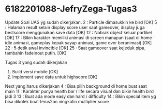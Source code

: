 # 6182201088-JefryZega-Tugas3

Update Soal UAS yg sudah dikerjakan:
2 : Particle dimasukkin ke bird [OK]
5 : Halaman result selain display score user saat gameover, display juga bestscore menggunakan save data [OK]
12 : Nabrak object keluar partikel [OK]
17 : Bikin karakter memiliki animasi di screen manapun (saat di home idle animasi, gameplay kepak sayap animasi, game over beranimasi) 	[OK]
22 : 5 detik awal invincible [OK]
25 : Saat gameover saat kejeduk pipa, tambahin fadeinout putih. [OK]

Tugas 3 yang sudah dikerjakan
1. Build versi mobile  [OK]
2. Implement save data untuk highscore [OK]

Next yang harus dikerjakan
4 : Bisa pilih background di home buat saat main
11 : Karakter punya health bar / life secara visual dan bikin health bird jadi 3
13 : Buat ada mode easy dan hard / difficulty
14 : Bikin special item yg bisa dikolek buat terus2an ningkatin multiplier score

